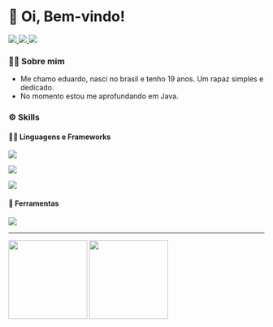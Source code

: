 <h1> 👋 Oi, Bem-vindo! </h1>

<p >
  <a href="https://www.linkedin.com/in/eduardo-braga-aa0aa922b/">
    <img src="https://img.shields.io/badge/-Linkedin-%230077B5?style=for-the-badge&logo=linkedin&logoColor=white" >
  </a>
    <a href="https://eusoueduardobraga.vercel.app/">
    <img src="https://img.shields.io/badge/Portfólio-4285F4?style=for-the-badge&amp;logo=read-the-docs&amp;logoColor=white">
  </a>
  <a href="mailto:eduardo.braga467@gmail.com">
    <img src="https://img.shields.io/badge/Gmail-D14836?style=for-the-badge&logo=gmail&logoColor=white" >
  </a>
</p>

### 🙋‍♂️ Sobre mim

- Me chamo eduardo, nasci no brasil e tenho 19 anos. Um rapaz simples e dedicado. 
- No momento estou me aprofundando em Java.

### ⚙ Skills
#### 👨‍💻 Linguagens e Frameworks
<p>
  <a href="https://skillicons.dev">
    <img src="https://skillicons.dev/icons?i=java,javascript,typescript,python" />
  </a>
</p>
<p>
  <a href="https://skillicons.dev">
    <img src="https://skillicons.dev/icons?i=nodejs,react" />
  </a>
</p>
<p>
  <a href="https://skillicons.dev">
    <img src="https://skillicons.dev/icons?i=html,css,bootstrap,styledcomponents" />
  </a>
</p>

#### 🔧 Ferramentas
<p>
  <a href="https://skillicons.dev">
    <img src="https://skillicons.dev/icons?i=git,github,eclipse,vscode,vite" />
  </a>
</p>

-----

<div style="display: inline_block">
  <img height="155px" src="https://github-readme-stats.vercel.app/api?username=EduuBraga&show_icons=true&theme=tokyonight">  
  <img height="155px" src="https://github-readme-stats.vercel.app/api/top-langs/?username=EduuBraga&layout=compact&theme=tokyonight">
</div>
